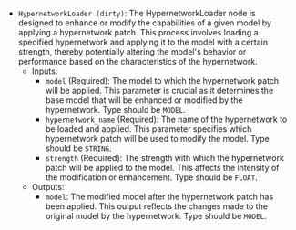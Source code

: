- `HypernetworkLoader (dirty)`: The HypernetworkLoader node is designed to enhance or modify the capabilities of a given model by applying a hypernetwork patch. This process involves loading a specified hypernetwork and applying it to the model with a certain strength, thereby potentially altering the model's behavior or performance based on the characteristics of the hypernetwork.
    - Inputs:
        - `model` (Required): The model to which the hypernetwork patch will be applied. This parameter is crucial as it determines the base model that will be enhanced or modified by the hypernetwork. Type should be `MODEL`.
        - `hypernetwork_name` (Required): The name of the hypernetwork to be loaded and applied. This parameter specifies which hypernetwork patch will be used to modify the model. Type should be `STRING`.
        - `strength` (Required): The strength with which the hypernetwork patch will be applied to the model. This affects the intensity of the modification or enhancement. Type should be `FLOAT`.
    - Outputs:
        - `model`: The modified model after the hypernetwork patch has been applied. This output reflects the changes made to the original model by the hypernetwork. Type should be `MODEL`.
